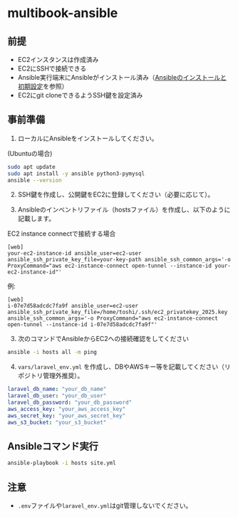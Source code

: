 # multibook-ansible

## 前提
- EC2インスタンスは作成済み
- EC2にSSHで接続できる
- Ansible実行端末にAnsibleがインストール済み（[Ansibleのインストールと初期設定](docs/ansible_setup.md)を参照）
- EC2にgit cloneできるようSSH鍵を設定済み

## 事前準備

1. ローカルにAnsibleをインストールしてください。

(Ubuntuの場合)
```sh
sudo apt update
sudo apt install -y ansible python3-pymysql
ansible --version
```

2. SSH鍵を作成し、公開鍵をEC2に登録してください（必要に応じて）。

2. Ansibleのインベントリファイル（hostsファイル）を作成し、以下のように記載します。

EC2 instance connectで接続する場合
```
[web]
your-ec2-instance-id ansible_user=ec2-user ansible_ssh_private_key_file=your-key-path ansible_ssh_common_args='-o ProxyCommand="aws ec2-instance-connect open-tunnel --instance-id your-ec2-instance-id"'
```
例:
```
[web]
i-07e7d58adcdc7fa9f ansible_user=ec2-user ansible_ssh_private_key_file=/home/toshi/.ssh/ec2_privatekey_2025.key ansible_ssh_common_args='-o ProxyCommand="aws ec2-instance-connect open-tunnel --instance-id i-07e7d58adcdc7fa9f"'
```

3. 次のコマンドでAnsibleからEC2への接続確認をしてください

```sh
ansible -i hosts all -m ping
```

4. `vars/laravel_env.yml` を作成し、DBやAWSキー等を記載してください（リポジトリ管理外推奨）。

```yaml
laravel_db_name: "your_db_name"
laravel_db_user: "your_db_user"
laravel_db_password: "your_db_password"
aws_access_key: "your_aws_access_key"
aws_secret_key: "your_aws_secret_key"
aws_s3_bucket: "your_s3_bucket"
```

## Ansibleコマンド実行

```sh
ansible-playbook -i hosts site.yml
```

## 注意
- `.env`ファイルや`laravel_env.yml`はgit管理しないでください。